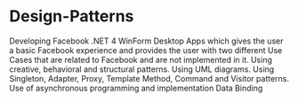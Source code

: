 # Design-Patterns
Developing Facebook .NET 4 WinForm Desktop Apps which gives the user a basic Facebook experience and provides the user with two different Use Cases that are related to Facebook and are not implemented in it. Using creative, behavioral and structural patterns. Using UML diagrams.
Using Singleton, Adapter, Proxy, Template Method, Command and Visitor patterns.
Use of asynchronous programming and implementation Data Binding
